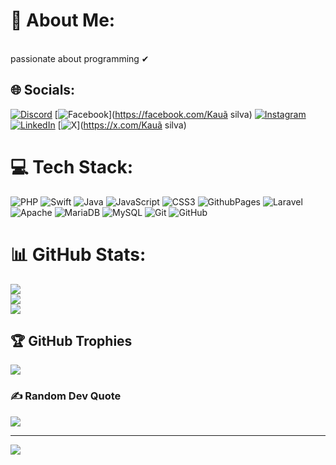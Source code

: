 # 💫 About Me:
<br>passionate about programming ✔


## 🌐 Socials:
[![Discord](https://img.shields.io/badge/Discord-%237289DA.svg?logo=discord&logoColor=white)](https://discord.gg/751567033971376177) [![Facebook](https://img.shields.io/badge/Facebook-%231877F2.svg?logo=Facebook&logoColor=white)](https://facebook.com/Kauã silva) [![Instagram](https://img.shields.io/badge/Instagram-%23E4405F.svg?logo=Instagram&logoColor=white)](https://instagram.com/@silvaaxxl) [![LinkedIn](https://img.shields.io/badge/LinkedIn-%230077B5.svg?logo=linkedin&logoColor=white)](https://linkedin.com/in/www.linkedin.com/in/kauã-silva-989a57313) [![X](https://img.shields.io/badge/X-black.svg?logo=X&logoColor=white)](https://x.com/Kauã silva) 

# 💻 Tech Stack:
![PHP](https://img.shields.io/badge/php-%23777BB4.svg?style=flat&logo=php&logoColor=white) ![Swift](https://img.shields.io/badge/swift-F54A2A?style=flat&logo=swift&logoColor=white) ![Java](https://img.shields.io/badge/java-%23ED8B00.svg?style=flat&logo=openjdk&logoColor=white) ![JavaScript](https://img.shields.io/badge/javascript-%23323330.svg?style=flat&logo=javascript&logoColor=%23F7DF1E) ![CSS3](https://img.shields.io/badge/css3-%231572B6.svg?style=flat&logo=css3&logoColor=white) ![GithubPages](https://img.shields.io/badge/github%20pages-121013?style=flat&logo=github&logoColor=white) ![Laravel](https://img.shields.io/badge/laravel-%23FF2D20.svg?style=flat&logo=laravel&logoColor=white) ![Apache](https://img.shields.io/badge/apache-%23D42029.svg?style=flat&logo=apache&logoColor=white) ![MariaDB](https://img.shields.io/badge/MariaDB-003545?style=flat&logo=mariadb&logoColor=white) ![MySQL](https://img.shields.io/badge/mysql-4479A1.svg?style=flat&logo=mysql&logoColor=white) ![Git](https://img.shields.io/badge/git-%23F05033.svg?style=flat&logo=git&logoColor=white) ![GitHub](https://img.shields.io/badge/github-%23121011.svg?style=flat&logo=github&logoColor=white)
# 📊 GitHub Stats:
![](https://github-readme-stats.vercel.app/api?username=kauasilvaa&theme=dark&hide_border=false&include_all_commits=false&count_private=false)<br/>
![](https://github-readme-streak-stats.herokuapp.com/?user=kauasilvaa&theme=dark&hide_border=false)<br/>
![](https://github-readme-stats.vercel.app/api/top-langs/?username=kauasilvaa&theme=dark&hide_border=false&include_all_commits=false&count_private=false&layout=compact)

## 🏆 GitHub Trophies
![](https://github-profile-trophy.vercel.app/?username=kauasilvaa&theme=radical&no-frame=true&no-bg=true&margin-w=4)

### ✍️ Random Dev Quote
![](https://quotes-github-readme.vercel.app/api?type=horizontal&theme=radical)

---
[![](https://visitcount.itsvg.in/api?id=kauasilvaa&icon=0&color=2)](https://visitcount.itsvg.in)

<!-- Proudly created with GPRM ( https://gprm.itsvg.in ) -->
